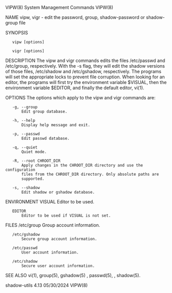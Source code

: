 VIPW(8)                   System Management Commands                   VIPW(8)

NAME
       vipw, vigr - edit the password, group, shadow-password or shadow-group
       file

SYNOPSIS

       vipw [options]

       vigr [options]

DESCRIPTION
       The vipw and vigr commands edits the files /etc/passwd and /etc/group,
       respectively. With the -s flag, they will edit the shadow versions of
       those files, /etc/shadow and /etc/gshadow, respectively. The programs
       will set the appropriate locks to prevent file corruption. When looking
       for an editor, the programs will first try the environment variable
       $VISUAL, then the environment variable $EDITOR, and finally the default
       editor, vi(1).

OPTIONS
       The options which apply to the vipw and vigr commands are:

       -g, --group
           Edit group database.

       -h, --help
           Display help message and exit.

       -p, --passwd
           Edit passwd database.

       -q, --quiet
           Quiet mode.

       -R, --root CHROOT_DIR
           Apply changes in the CHROOT_DIR directory and use the configuration
           files from the CHROOT_DIR directory. Only absolute paths are
           supported.

       -s, --shadow
           Edit shadow or gshadow database.

ENVIRONMENT
       VISUAL
           Editor to be used.

       EDITOR
           Editor to be used if VISUAL is not set.

FILES
       /etc/group
           Group account information.

       /etc/gshadow
           Secure group account information.

       /etc/passwd
           User account information.

       /etc/shadow
           Secure user account information.

SEE ALSO
       vi(1), group(5), gshadow(5) , passwd(5), , shadow(5).

shadow-utils 4.13                 05/30/2024                           VIPW(8)
